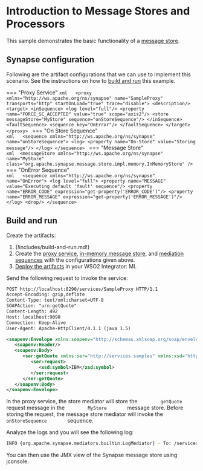 # Introduction to Message Stores and Processors

This sample demonstrates the basic functionality of a [message store]({{base_path}}/reference/synapse-properties/about-message-stores-processors).

## Synapse configuration

Following are the artifact configurations that we can use to implement this scenario. See the instructions on how to [build and run](#build-and-run) this example.

=== "Proxy Service"
    ```xml  
    <proxy xmlns="http://ws.apache.org/ns/synapse" name="SampleProxy" transports="http" startOnLoad="true" trace="disable">
        <description/>
        <target>
            <inSequence>
                <log level="full"/>
                <property name="FORCE_SC_ACCEPTED" value="true" scope="axis2"/>
                <store messageStore="MyStore" sequence="onStoreSequence"/>
            </inSequence>
            <faultSequence>
                <sequence key="OnError"/>
            </faultSequence>
        </target>
    </proxy>
    ```
=== "On Store Sequence"    
    ```xml  
    <sequence xmlns="http://ws.apache.org/ns/synapse" name="onStoreSequence">
        <log>
            <property name="On-Store" value="Storing message"/>
        </log>
    </sequence>
    ```
=== "Message Store"    
    ```xml 
    <messageStore xmlns="http://ws.apache.org/ns/synapse" name="MyStore" class="org.apache.synapse.message.store.impl.memory.InMemoryStore" />
    ```
=== "OnError Sequence"    
    ```xml  
    <sequence xmlns="http://ws.apache.org/ns/synapse" name="OnError">
        <log level="full">
            <property name="MESSAGE" value="Executing default 'fault' sequence"/>
            <property name="ERROR_CODE" expression="get-property('ERROR_CODE')"/>
            <property name="ERROR_MESSAGE" expression="get-property('ERROR_MESSAGE')"/>
        </log>
        <drop/>
    </sequence>
    ```

## Build and run

Create the artifacts:

1. {!includes/build-and-run.md!}
2. Create the [proxy service]({{base_path}}/develop/creating-artifacts/creating-a-proxy-service), [in-memory message store]({{base_path}}/develop/creating-artifacts/creating-a-message-store), and [mediation sequences]({{base_path}}/develop/creating-artifacts/creating-reusable-sequences) with the configurations given above.
3. [Deploy the artifacts]({{base_path}}/develop/deploy-artifacts) in your WSO2 Integrator: MI.

Send the following request to invoke the service:

```xml
POST http://localhost:8290/services/SampleProxy HTTP/1.1
Accept-Encoding: gzip,deflate
Content-Type: text/xml;charset=UTF-8
SOAPAction: "urn:getQuote"
Content-Length: 492
Host: localhost:9090
Connection: Keep-Alive
User-Agent: Apache-HttpClient/4.1.1 (java 1.5)

<soapenv:Envelope xmlns:soapenv="http://schemas.xmlsoap.org/soap/envelope/" xmlns:ser="http://services.samples" xmlns:xsd="http://services.samples/xsd">
   <soapenv:Header/>
   <soapenv:Body>
      <ser:getQuote xmlns:ser="http://services.samples" xmlns:xsd="http://services.samples/xsd">
         <ser:request>
            <xsd:symbol>IBM</xsd:symbol>
         </ser:request>
      </ser:getQuote>
   </soapenv:Body>
</soapenv:Envelope>
```

In the proxy service, the store mediator will store the
`         getQuote        ` request message in the
`         MyStore        ` message store. Before storing the request,
the message store mediator will invoke the
`         onStoreSequence        ` sequence.

Analyze the logs and you will see the following log:

```bash
INFO {org.apache.synapse.mediators.builtin.LogMediator} - To: /services/SampleProxy, WSAction: urn:getQuote, SOAPAction: urn:getQuote, MessageID: urn:uuid:ab78ee5d-f5ed-4346-a0ea-1beb2e6c0b1d, Direction: request, On-Store = Storing message
```

You can then use the JMX view of the Synapse message store using
jconsole.
